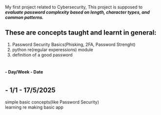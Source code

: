 My first project related to Cybersecurity, 
This project is supposed to ***evaluate password complexity based on length, character types, and common patterns.***
##
## These are concepts taught and learnt in general:
1. Password Security Basics(Phisking, 2FA, Password Strenght) 
2. python re(regular experessions) module  
3. definition of a good password

#
 __- Day/Week - Date__
 #

  ## - 1/1 - 17/5/2025
  simple basic concepts(like Password Security)  
  learning re
  making basic app

  
